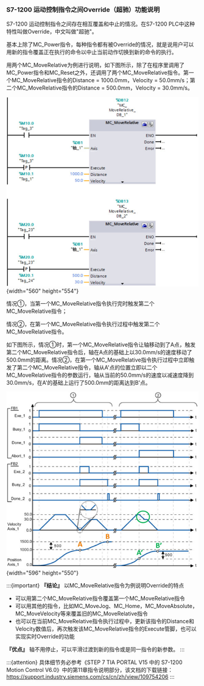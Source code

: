 ### S7-1200 运动控制指令之间Override（超驰）功能说明

S7-1200 运动控制指令之间存在相互覆盖和中止的情况。在S7-1200
PLC中这种特性叫做Override，中文叫做"超驰"。

基本上除了MC_Power指令，每种指令都有被Override的情况，就是说用户可以用新的指令覆盖正在执行的命令以中止当前动作切换到新的命令的执行。

用两个MC_MoveRelative为例进行说明，如下图所示，除了在程序里调用了MC_Power指令和MC_Reset之外，还调用了两个MC_MoveRelative指令。第一个MC_MoveRelative指令的Distance
= 1000.0mm，Velocity = 50.0mm/s；第二个MC_MoveRelative指令的Distance =
500.0mm，Velocity = 30.0mm/s。

![](images/13-1.jpg){width="560" height="554"}

情况①，当第一个MC_MoveRelative指令执行完时触发第二个MC_MoveRelative指令；

情况②，在第一个MC_MoveRelative指令执行过程中触发第二个MC_MoveRelative指令。

如下图所示，情况①时，第一个MC_MoveRelative指令让轴移动到了A点，触发第二个MC_MoveRelative指令后，轴在A点的基础上以30.0mm/s的速度移动了500.0mm的距离。情况②，在第一个MC_MoveRelative指令执行过程中立即触发了第二个MC_MoveRelative指令，轴从A\'点的位置立即以二个MC_MoveRelative指令的参数运行，轴从当前的50.0mm/s的速度以减速度降到30.0mm/s，在A\'的基础上运行了500.0mm的距离达到B\'点。

![](images/13-2.jpg){width="596" height="550"}

:::{important}
 **『结论』** 以MC_MoveRelative指令为例说明Override的特点

-   可以用第二个MC_MoveRelative指令覆盖第一个MC_MoveRelative指令
-   可以用其他的指令，比如MC_MoveJog、MC_Home，MC_MoveAbsolute，MC_MoveVelocity等来覆盖旧的MC_MoveRelative指令
-   也可以在当前MC_MoveRelative指令执行过程中，更新该指令的Distance和Velocity数值后，再次触发该MC_MoveRelative指令的Execute管脚，也可以实现实时Override的功能

 **『优点』** 轴不用停止，可以平滑过渡到新的指令或是同一指令的新参数。
:::

:::{attention}
具体细节务必参考《STEP 7 TIA PORTAL V15 中的 S7-1200 Motion Control V6.0》中的第11章指令说明部分，该文档的下载链接：<https://support.industry.siemens.com/cs/cn/zh/view/109754206>
:::